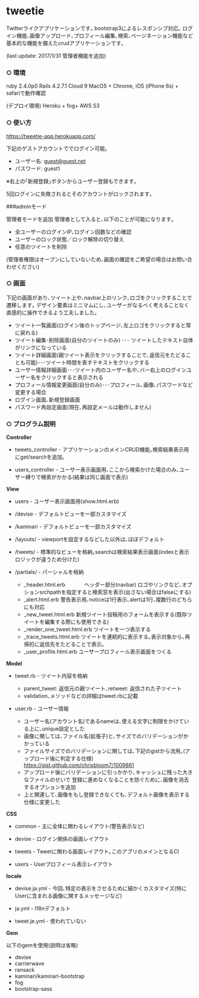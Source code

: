 
# tweetie

Twitterライクアプリケーションです｡
bootstrap3によるレスポンシブ対応｡
ログイン機能､画像アップロード､プロフィール編集､検索､ページネーション機能など基本的な機能を備えたcrudアプリケーションです｡

(last update: 2017/1/31 管理者機能を追加)

### ○ 環境

ruby 2.4.0p0
Rails 4.2.7.1
Cloud 9
MacOS + Chrome, iOS (iPhone 6s) + safariで動作確認

(デプロイ環境)
Heroku + fog+ AWS S3

### ○ 使い方

https://tweetie-app.herokuapp.com/

下記のゲストアカウントででログイン可能｡  

+ ユーザー名: guest@guest.net
+ パスワード: guest1

※右上の｢新規登録｣ボタンからユーザー登録もできます｡

5回ログインに失敗されるとそのアカウントがロックされます｡

###adminモード

管理者モードを追加
管理者として入ると､以下のことが可能になります｡

+ 全ユーザーのログインIP､ログイン回数などの確認
+ ユーザーのロック状態／ロック解除の切り替え
+ 任意のツイートを削除

(管理者権限はオープンにしていないため､画面の確認をご希望の場合はお問い合わせください)

### ○ 画面

下記の画面があり､ツイート上や､navbar上のリンク､ロゴをクリックすることで遷移します｡
デザイン要素はミニマムにし､ユーザーがなるべく考えることなく直感的に操作できるよう工夫しました｡

+ ツイート一覧画面(ログイン後のトップページ､左上ロゴをクリックすると常に戻れる)
+ ツイート編集･削除画面(自分のツイートのみ) ･･･ ツイートしたテキスト自体がリンクになっている
+ ツイート詳細画面(親ツイート表示をクリックすることで､返信元をたどることも可能)･･･ツイート時間を表すテキストをクリックする
+ ユーザー情報詳細画面･･･ツイート内のユーザー名や､バー右上のログインユーザー名をクリックすると表示される
+ プロフィール情報変更画面(自分のみ)･･･プロフィール､画像､パスワードなど変更する場合
+ ログイン画面､新規登録画面
+ パスワード再設定画面(現在､再設定メールは動作しません)

### ○ プログラム説明

**Controller**

+ tweets_controller - アプリケーションのメインCRUD機能｡検索結果表示用にget/searchを追加｡

+ users_controller - ユーザー表示画面用､ここから検索かけた場合のみ､ユーザー縛りで検索がかかる(結果は同じ画面で表示)

**View**

+ users - ユーザー表示画面用(show.html.erb)

+ /devise - デフォルトビューを一部カスタマイズ

+ /kaminari - デフォルトビューを一部カスタマイズ

+ /layouts/ - viewportを設定するなどした以外は､ほぼデフォルト

+ /tweets/ - 標準的なビューを格納｡searchは検索結果表示画面(indexと表示ロジックが違うため分けた)

+ /partials/ - パーシャルを格納

  * _header.html.erb              ヘッダー部分(navbar) ロゴやリンクなど､オプションsrchpathを指定すると検索窓を表示(出さない場合はfalseにする)
  * _alert.html.erb               警告表示用､noticeは1行表示､alertは1行､複数行のどちらにも対応
  * _new_tweet.html.erb           新規ツイート投稿用のフォームを表示する(既存ツイートを編集する際にも使用できる)
  * _render_one_tweet.html.erb    ツイートを一つ表示する
  * _trace_tweets.html.erb        ツイートを連続的に表示する｡表示対象から､再帰的に返信先をたどることで表示｡
  * _user_profile.html.erb        ユーザープロフィール表示画面をつくる


**Model**

+ tweet.rb - ツイート内容を格納

   * parent_tweet: 返信元の親ツイート､retweet: 返信された子ツイート
   * validation､メソッドなどの詳細はtweet.rbに記載

+ user.rb - ユーザー情報

    * ユーザー名(アカウント名)であるnameは､使える文字に制限をかけている上に､unique設定とした
    * 画像に関しては､ファイル名(拡張子)と､サイズでのバリデーションがかかっている
    * ファイルサイズでのバリデーションに関しては､下記のgistから流用｡(アップロード後に判定する仕様)
    https://gist.github.com/chrisbloom7/1009861
    * アップロード後にバリデーションに引っかかり､キャッシュに残った大きなファイルのせいで
      登録に進めなくなることを防ぐために､画像を消去するオプションを追加
    * 上と関連して､画像をもし登録できなくても､デフォルト画像を表示する仕様に変更した
    
**CSS**

+ common - 主に全体に関わるレイアウト(警告表示など)

+ devise - ログイン関係の画面レイアウト

+ tweets - Tweetに関わる画面レイアウト｡このアプリのメインとなるCI

+ users - Userプロフィール表示レイアウト

**locale**

+ devise.ja.yml - 今回､特定の表示をさせるために細かくカスタマイズ(特にUserに含まれる画像に関するメッセージなど)

+ ja.yml - I18nデフォルト

+ tweet.je.yml - 使われていない

**Gem**

以下のgemを使用(説明は省略)

+ devise
+ carrierwave
+ ransack
+ kaminari/kaminari-bootstrap
+ fog
+ bootstrap-sass
